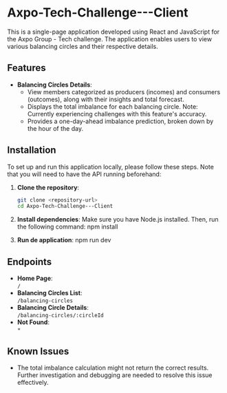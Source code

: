 # Axpo-Tech-Challenge---Client

This is a single-page application developed using React and JavaScript for the Axpo Group - Tech challenge. The application enables users to view various balancing circles and their respective details.

## Features

- **Balancing Circles Details**: 
  - View members categorized as producers (incomes) and consumers (outcomes), along with their insights and total forecast.
  - Displays the total imbalance for each balancing circle. Note: Currently experiencing challenges with this feature's accuracy.
  - Provides a one-day-ahead imbalance prediction, broken down by the hour of the day.

## Installation

To set up and run this application locally, please follow these steps. Note that you will need to have the API running beforehand:

1. **Clone the repository**:
   ```bash
   git clone <repository-url>
   cd Axpo-Tech-Challenge---Client

2. **Install dependencies**: Make sure you have Node.js installed. Then, run the following command:
    npm install

3. **Run de application**:
    npm run dev

## Endpoints

- **Home Page**:  
  `/` 
- **Balancing Circles List**:  
  `/balancing-circles`
- **Balancing Circle Details**:  
  `/balancing-circles/:circleId` 
- **Not Found**:  
  `*`

## Known Issues

- The total imbalance calculation might not return the correct results. Further investigation and debugging are needed to resolve this issue effectively.